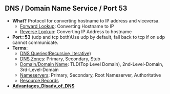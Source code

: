## DNS / Domain Name Service / Port 53
- **What?** Protocol for converting hostname to IP address and viceversa. 
  - [Forward Lookup](Name_Resolution): Converting Hostname to IP
  - [Reverse Lookup](Name_Resolution): Converting IP Address to hostname
- **Port=53** (udp and tcp both)Use udp by default, fall back to tcp if on udp cannot communicate.
- **Terms:**
  - [DNS Queries(Recursive, Iterative)](Terms/DNS_Queries)
  - [DNS Zones](Terms/DNS_Zone): Primary, Secondary, Stub
  - [Domain/Domain Name](/Terms/Domain_Name): TLD(Top Level Domain), 2nd-Level-Domain, 3rd-Level-Domain
  - [Nameservers](Terms/Name_Server): Primary, Secondary, Root Nameserver, Authoritative
  - [Resource Records](/Terms/Resource_Records)
- **[Advantages_Disadv_of_DNS](Advantages_Disadv_of_DNS)**
 
